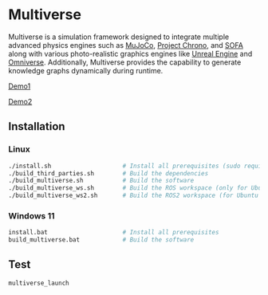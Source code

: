 # Multiverse

Multiverse is a simulation framework designed to integrate multiple advanced physics engines such as [MuJoCo](https://mujoco.readthedocs.io/), [Project Chrono](https://projectchrono.org/), and [SOFA](https://www.sofa-framework.org/) along with various photo-realistic graphics engines like [Unreal Engine](https://www.unrealengine.com/) and [Omniverse](https://developer.nvidia.com/omniverse). Additionally, Multiverse provides the capability to generate knowledge graphs dynamically during runtime.

[Demo1](https://github.com/Universal-Simulation-Framework/multiverse/assets/64316740/19a3281f-ddd7-4430-b5ad-8219f9d17a92)

[Demo2](https://github.com/Multiverse-Framework/Multiverse/assets/64316740/e2509d42-39ad-4fa1-8224-2bcc55ef098f)

## Installation

### Linux

```bash
./install.sh                    # Install all prerequisites (sudo required)
./build_third_parties.sh        # Build the dependencies
./build_multiverse.sh           # Build the software
./build_multiverse_ws.sh        # Build the ROS workspace (only for Ubuntu 20.04)
./build_multiverse_ws2.sh       # Build the ROS2 workspace (for Ubuntu >= 20.04)
```

### Windows 11

```bash
install.bat                     # Install all prerequisites
build_multiverse.bat            # Build the software
```

## Test

```bash
multiverse_launch 
```
